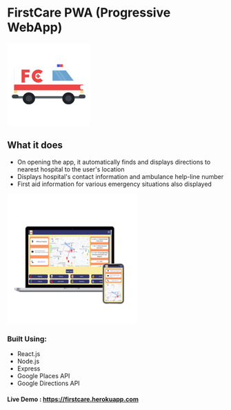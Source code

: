 # FirstCare PWA (Progressive WebApp) 
![First Care logo](client/public/logo192.png?raw=true "FirstCare")

## What it does
* On opening the app, it automatically finds and displays directions to nearest hospital to the user's location
* Displays hospital's contact information and ambulance help-line number
* First aid information for various emergency situations also displayed 

<img src="https://github.com/KevzPeter/FirstCare/blob/master/docs/firstcare.png" width="300" height="300" />

### Built Using:

- React.js
- Node.js
- Express
- Google Places API
- Google Directions API

#### Live Demo : https://firstcare.herokuapp.com
